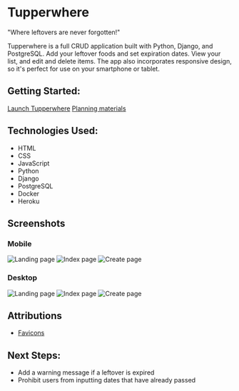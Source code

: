 # Tupperwhere
<p>"Where leftovers are never forgotten!"</p>
<p>Tupperwhere is a full CRUD application built with Python, Django, and PostgreSQL. Add your leftover foods and set expiration dates. View your list, and edit and delete items. The app also incorporates responsive design, so it's perfect for use on your smartphone or tablet.</p>

## Getting Started: 
[Launch Tupperwhere](https://tupperwhere.herokuapp.com/)
[Planning materials](https://trello.com/b/nSspOshA/tupperwhere)

## Technologies Used: 
- HTML
- CSS
- JavaScript
- Python
- Django
- PostgreSQL
- Docker
- Heroku

## Screenshots
### Mobile
![Landing page](/static/images/mobile-landing.png)
![Index page](/static/images/mobile-index.png)
![Create page](/static/images/mobile-create.png)

### Desktop
![Landing page](/static/images/landing.png)
![Index page](/static/images/index.png)
![Create page](/static/images/create.png)

## Attributions
- [Favicons](https://www.flaticon.com/)

## Next Steps:
- Add a warning message if a leftover is expired
- Prohibit users from inputting dates that have already passed
